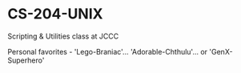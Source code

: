 # CS-204-UNIX
Scripting &amp; Utilities class at JCCC

Personal favorites - 'Lego-Braniac'... 'Adorable-Chthulu'... or 'GenX-Superhero'
